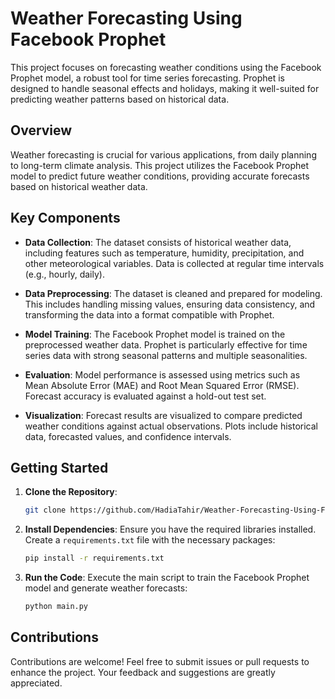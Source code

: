 # Weather Forecasting Using Facebook Prophet

This project focuses on forecasting weather conditions using the Facebook Prophet model, a robust tool for time series forecasting. Prophet is designed to handle seasonal effects and holidays, making it well-suited for predicting weather patterns based on historical data.

## Overview

Weather forecasting is crucial for various applications, from daily planning to long-term climate analysis. This project utilizes the Facebook Prophet model to predict future weather conditions, providing accurate forecasts based on historical weather data.

## Key Components

- **Data Collection**: The dataset consists of historical weather data, including features such as temperature, humidity, precipitation, and other meteorological variables. Data is collected at regular time intervals (e.g., hourly, daily).

- **Data Preprocessing**: The dataset is cleaned and prepared for modeling. This includes handling missing values, ensuring data consistency, and transforming the data into a format compatible with Prophet.

- **Model Training**: The Facebook Prophet model is trained on the preprocessed weather data. Prophet is particularly effective for time series data with strong seasonal patterns and multiple seasonalities.

- **Evaluation**: Model performance is assessed using metrics such as Mean Absolute Error (MAE) and Root Mean Squared Error (RMSE). Forecast accuracy is evaluated against a hold-out test set.

- **Visualization**: Forecast results are visualized to compare predicted weather conditions against actual observations. Plots include historical data, forecasted values, and confidence intervals.

## Getting Started

1. **Clone the Repository**:
   ```bash
   git clone https://github.com/HadiaTahir/Weather-Forecasting-Using-Facebook-Prophet.git
   ```

2. **Install Dependencies**:
   Ensure you have the required libraries installed. Create a `requirements.txt` file with the necessary packages:
   ```bash
   pip install -r requirements.txt
   ```

3. **Run the Code**:
   Execute the main script to train the Facebook Prophet model and generate weather forecasts:
   ```bash
   python main.py
   ```

## Contributions

Contributions are welcome! Feel free to submit issues or pull requests to enhance the project. Your feedback and suggestions are greatly appreciated.


